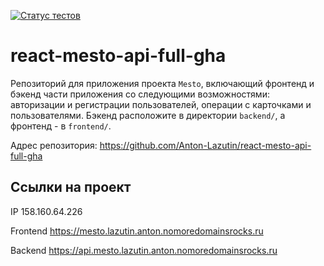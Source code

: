 [![Статус тестов](../../actions/workflows/tests.yml/badge.svg)](../../actions/workflows/tests.yml)

# react-mesto-api-full-gha
Репозиторий для приложения проекта `Mesto`, включающий фронтенд и бэкенд части приложения со следующими возможностями: авторизации и регистрации пользователей, операции с карточками и пользователями. Бэкенд расположите в директории `backend/`, а фронтенд - в `frontend/`. 

Адрес репозитория: https://github.com/Anton-Lazutin/react-mesto-api-full-gha

## Ссылки на проект

IP 158.160.64.226

Frontend https://mesto.lazutin.anton.nomoredomainsrocks.ru

Backend https://api.mesto.lazutin.anton.nomoredomainsrocks.ru
